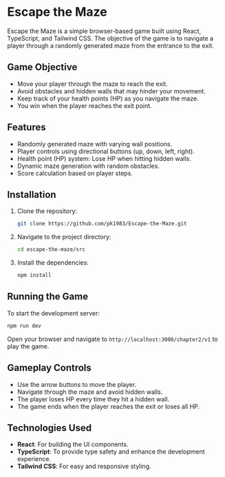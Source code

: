 
# Escape the Maze

Escape the Maze is a simple browser-based game built using React, TypeScript, and Tailwind CSS. The objective of the game is to navigate a player through a randomly generated maze from the entrance to the exit.

## Game Objective
- Move your player through the maze to reach the exit.
- Avoid obstacles and hidden walls that may hinder your movement.
- Keep track of your health points (HP) as you navigate the maze.
- You win when the player reaches the exit point.

## Features
- Randomly generated maze with varying wall positions.
- Player controls using directional buttons (up, down, left, right).
- Health point (HP) system: Lose HP when hitting hidden walls.
- Dynamic maze generation with random obstacles.
- Score calculation based on player steps.

## Installation

1. Clone the repository:
   ```bash
   git clone https://github.com/pk1983/Escape-the-Maze.git
   ```
2. Navigate to the project directory:
   ```bash
   cd escape-the-maze/src
   ```
3. Install the dependencies:
   ```bash
   npm install
   ```

## Running the Game

To start the development server:
```bash
npm run dev
```
Open your browser and navigate to `http://localhost:3000/chapter2/v1` to play the game.

## Gameplay Controls

- Use the arrow buttons to move the player.
- Navigate through the maze and avoid hidden walls.
- The player loses HP every time they hit a hidden wall.
- The game ends when the player reaches the exit or loses all HP.

## Technologies Used
- **React**: For building the UI components.
- **TypeScript**: To provide type safety and enhance the development experience.
- **Tailwind CSS**: For easy and responsive styling.
